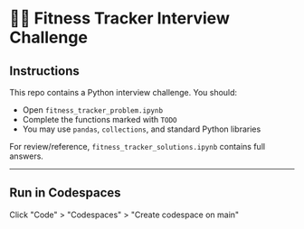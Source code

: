 # 🏋️‍♂️ Fitness Tracker Interview Challenge

## Instructions

This repo contains a Python interview challenge. You should:

- Open `fitness_tracker_problem.ipynb`
- Complete the functions marked with `TODO`
- You may use `pandas`, `collections`, and standard Python libraries

For review/reference, `fitness_tracker_solutions.ipynb` contains full answers.

---

## Run in Codespaces

Click "Code" > "Codespaces" > "Create codespace on main" 